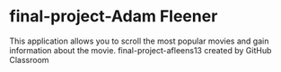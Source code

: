 # final-project-Adam Fleener

This application allows you to scroll the most popular movies and gain information about the movie. 
final-project-afleens13 created by GitHub Classroom
